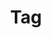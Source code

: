 ---
layout: component.njk
tags: 
    - lean_components_en
key: tag-lean_en
title: Tag
alternativetitle: Tag
parent: lean_components_en
image: lean/overview/tag.webp
keywords: tag, badge, label, chip
order: 280
---
